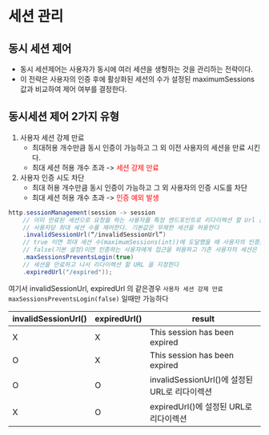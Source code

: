 # 세션 관리

## 동시 세션 제어
- 동시 세션제어는 사용자가 동시에 여러 세션을 생헝하는 것을 관리하는 전략이다.
- 이 전략은 사용자의 인증 후에 활상화된 세션의 수가 설정된 maximumSessions 값과 비교하여 제어 여부를 결정한다.

## 동시세션 제어 2가지 유형
1. 사용자 세션 강제 만료
    - 최대허용 개수만큼 동시 인증이 가능하고 그 외 이전 사용자의 세션을 만료 시킨다.
    - 최대 세션 허용 개수 초과 -> <span style="color:red"> 세션 강제 만료 </span>
2. 사용자 인증 시도 차단
   - 최대 허용 개수만큼 동시 인증이 가능하고 그 외 사용자의 인증 시도를 차단 
   - 최대 세션 허용 개수 초과 -> <span style="color:red"> 인증 예외 발생 </span>


```java
http.sessionManagement(session -> session
    // 이미 만료된 세션으로 요청을 하는 사용자를 특정 엔드포인트로 리다이렉션 할 Url 을 지정한다.maximumSessions(1)
    // 사용자당 최대 세션 수를 제어한다. 기본값은 무제한 세션을 허용한다
    .invalidSessionUrl(“/invalidSessionUrl”)
    // true 이면 최대 세션 수(maximumSessions(int))에 도달했을 때 사용자의 인증을 방지한다
    // false(기본 설정)이면 인증하는 사용자에게 접근을 허용하고 기존 사용자의 세션은 만료된다
    .maxSessionsPreventsLogin(true) 
    // 세션을 만료하고 나서 리다이렉션 할 URL 을 지정한다
    .expiredUrl("/expired"));
```
여기서 invalidSessionUrl, expiredUrl 의 같은경우 ```사용자 세션 강제 만료 maxSessionsPreventsLogin(false)``` 일때만 가능하다   

| invalidSessionUrl() | expiredUrl() |result|
|---------------------|--------------|---|
| X                   | X            |This session has been expired|
| O                   | X            |This session has been expired|
| O                   | O            |invalidSessionUrl()에 설정된 URL로 리다이렉션|
| X                   | O            |expiredUrl()에 설정된 URL로 리다이렉션|
